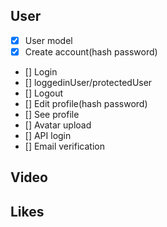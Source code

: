 ## User

- [x] User model
- [x] Create account(hash password)
- [] Login
- [] loggedinUser/protectedUser
- [] Logout
- [] Edit profile(hash password)
- [] See profile
- [] Avatar upload
- [] API login
- [] Email verification

## Video

## Likes

